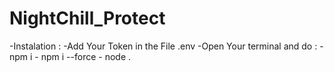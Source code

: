 # NightChill_Protect

-Instalation : 
       -Add Your Token in the File .env
       -Open Your terminal and do :
                      - npm i
                      - npm i --force
                      - node .
